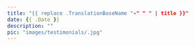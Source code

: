 ```yaml
---
title: "{{ replace .TranslationBaseName "-" " " | title }}"
date: {{ .Date }}
description: ""
pic: "images/testimonials/.jpg"
---
```

